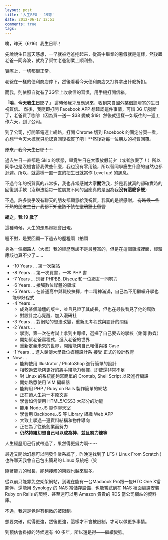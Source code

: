 ```yaml
---
layout: post
title: '人生RPG - 19等'
date: 2012-06-17 12:51
comments: true
tags: 
---
```



唉，昨天（6/16）我生日耶！

先說說生日當天感想，一早就被老爸挖起來，從高中畢業的暑假就是這樣，然後跟老爸一同奔波，就為了幫忙老爸創業上順利些。

實際上，一切都很正常。

老爸在一樣的便利商店停下，然後看看今天便利商店又打算拿出什麼折扣。

而我，則依照自從有了3G早上收收信的習慣，用手機打開信箱。

**「唉，今天我生日耶？」** 這時候我才反應過來，收到來自國外某個論壇寄的生日祝賀信。
然後，我隨即打開 Facebook APP 想確認這件事情，可惜 3G 訊號斷了，老爸買了咖啡（因為買一送一 $38 變成 $19）然後就這樣一如既往的一週工作六天，到了公司。

<!-- more -->

到了公司，打開筆電連上網路，打開 Chrome 切到 Facebook 的固定分頁一看，心想**今天大概就只能認真回復祝賀了吧！**然後對每一位朋友的祝賀回覆。

<del>原來，我今天生日耶！！</del>

過去生日一直都是 Skip 的狀態，畢竟生日在大家放假前夕（或者放假了！）所以同學也是沒機會替我做些什麼，我也沒有零用錢，所以替同學慶生什麼的自然也都迴避。所以，就這樣一直一直的把生日就當作 Level up! 的訊息。

不過今年的祝賀真的非常多，我也非常感謝大家**關注**我，於是我就真的卻確實時的回復到手軟（沒辦法給每一位朋友不同的回應真的是因為我**沒有這麼多梗**）

不過，許多幾乎沒有聊天的朋友都願意給我祝賀，我真的是很感謝。
<del>有時候一些不熟的朋友生日，我都不知道該不該在塗鴉牆上留言</del>

**總之，我 19 歲了**

這種時候，<del>人生的走馬燈總會出現</del>。

喔不對，是要回顧一下過去的歷程啊（拍頭

身為一個網路人（大概）我的經歷應該不是最豐富的，但是在這個領域裡面，經驗應該也算不少了……

* -10 Years … 第一次架站
* -8 Years … 第一次買書，一本 PHP 書
* -7 Years … 玩著 PHPBB, Discuz 和一位網友一同努力
* -6 Years … 接觸數位媒體的領域
* -5 Years … 在普通高中與職校抉擇，中二精神滿滿，自己為不用繼續升學也能學好程式
* -4 Years … 
	* 成為某個論壇的版主，並且見證了其成長，但也在最後看見了他的腐敗
	* 對設計之心覺醒、加入漫研社
* -3 Years … 對網站的想法改變，重新思考程式與設計的關係
* -2 Years … 
	* 學測，第一次在考試上拿到主導權，選擇了自己要去的學校（銘傳 數媒）
	* 開始幫老爸寫程式，進入老爸的世界
	* 重新定義未來的世界，開始能夠自己報價與接 Case
* -1 Years … 進入銘傳大學數位媒體設計系 接受 正式的設計教育
* Now …
	* 能夠使用 Illustrator / PhotoShop 進行簡單的設計
	* 相較過去能夠更好的將手繪能力發揮，即使還非常不足
	* 對 Linux 的系統能夠寫簡單的 Crontab, Shell Script 以及進行編譯
	* 開始熟悉使用 VIM 編輯器
	* 能夠用 PHP / Ruby on Rails 製作簡單的網站
	* 正在讀人生第一本原文書
	* 學會如何使用 HTML5/CSS3 大部分的功能
	* 能用 Node.JS 製作聊天室
	* 學會用 Backbone.JS 等 Library 組織 Web APP
	* 大致上學過一遍資料結構和物件導向
	* 正在為了往後創業而努力
	* **仍然持續幻想自己可以成為神，並且努力練等**
	
人生經歷用己行就帶過了，果然得更努力啊～～ 

最近又開始幻想可以開發作業系統了，昨晚還找到了 LFS ( Linux From Scratch ) 也許哪天我會自己包出簡易的 Linux 系統吧（笑

隨著能力的增長，能夠接觸的東西也越來越多。

從以前只能靠免空架架網站，到現在能有一台Macbook Pro跟一隻HTC One X當夥伴，還能用 Synology 的 NAS 當儲存設備，也能嘗試到在 NAS 裡面編譯安裝 Ruby on Rails 的環境，甚至還可以用 Amazon 貴貴的 RDS 當公司網站的資料庫。

不過，我還是覺得有稍微的被限制。

想要突破，就得更強，然後更強，這樣才不會被限制，才可以做更多事情。

到預估會掛掉的時候還有 40 多年，所以還是得——繼續變強。
